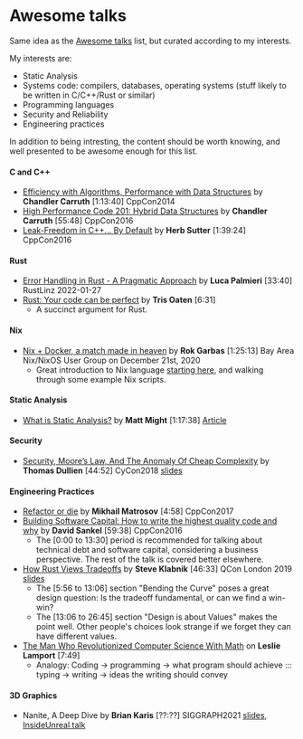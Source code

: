# Awesome talks

Same idea as the [Awesome talks](https://github.com/JanVanRyswyck/awesome-talks) list, but curated according to my interests.

My interests are:
* Static Analysis
* Systems code: compilers, databases, operating systems (stuff likely to be written in C/C++/Rust or similar)
* Programming languages
* Security and Reliability
* Engineering practices

In addition to being intresting, the content should be worth knowing, and well presented to be awesome enough for this list.

#### C and C++

* [Efficiency with Algorithms, Performance with Data Structures](https://www.youtube.com/watch?v=fHNmRkzxHWs) by **Chandler Carruth** [1:13:40] CppCon2014
* [High Performance Code 201: Hybrid Data Structures](https://www.youtube.com/watch?v=vElZc6zSIXM) by **Chandler Carruth** [55:48] CppCon2016
* [Leak-Freedom in C++... By Default](https://www.youtube.com/watch?v=JfmTagWcqoE) by **Herb Sutter** [1:39:24] CppCon2016

#### Rust

* [Error Handling in Rust - A Pragmatic Approach](https://www.youtube.com/watch?v=jpVzSse7oJ4) by **Luca Palmieri** [33:40] RustLinz 2022-01-27
* [Rust: Your code can be perfect](https://www.youtube.com/watch?v=IA4q0lzmyfM) by **Tris Oaten** [6:31]
  * A succinct argument for Rust.

#### Nix

* [Nix + Docker, a match made in heaven](https://www.youtube.com/watch?v=WP_oAmV6C2U) by **Rok Garbas** [1:25:13] Bay Area Nix/NixOS User Group on December 21st, 2020
  * Great introduction to Nix language [starting here](https://www.youtube.com/watch?v=WP_oAmV6C2U&t=1630s), and walking through some example Nix scripts.

#### Static Analysis

* [What is Static Analysis?](https://www.youtube.com/watch?v=POvX4hYIoxg) by **Matt Might** [1:17:38] [Article](http://matt.might.net/articles/intro-static-analysis/)

#### Security

* [Security, Moore’s Law, And The Anomaly Of Cheap Complexity](https://www.err.ee/836236/video-google-0-projekti-tarkvarainseneri-ettekanne-cyconil) by **Thomas Dullien** [44:52] CyCon2018 [slides](https://docs.google.com/presentation/d/17bKudNDduvN-7hWv7S84MiHUj2AnOPNbwjTM8euDC8w/edit#slide=id.p1v)

#### Engineering Practices

* [Refactor or die](https://www.youtube.com/watch?v=fzmjXK9JZ9o) by **Mikhail Matrosov** [4:58] CppCon2017
* [Building Software Capital: How to write the highest quality code and why](https://www.youtube.com/watch?v=ta3S8CRN2TM) by **David Sankel** [59:38] CppCon2016
  * The [0:00 to 13:30] period is recommended for talking about technical debt and software capital, considering a business perspective. The rest of the talk is covered better elsewhere.
* [How Rust Views Tradeoffs](https://www.youtube.com/watch?v=2ajos-0OWts) by **Steve Klabnik** [46:33] QCon London 2019 [slides](https://qconlondon.com/system/files/presentation-slides/how_rust_views_tradeoffs.pdf)
  * The [5:56 to 13:06] section "Bending the Curve" poses a great design question: Is the tradeoff fundamental, or can we find a win-win?
  * The [13:06 to 26:45] section "Design is about Values" makes the point well. Other people's choices look strange if we forget they can have different values.
* [The Man Who Revolutionized Computer Science With Math](https://www.youtube.com/watch?v=rkZzg7Vowao) on **Leslie Lamport** [7:49]
  * Analogy:  Coding -> programming -> what program should achieve ::: typing -> writing -> ideas the writing should convey

#### 3D Graphics

* Nanite, A Deep Dive by **Brian Karis** [??:??] SIGGRAPH2021 [slides](http://advances.realtimerendering.com/s2021/Karis_Nanite_SIGGRAPH_Advances_2021_final.pdf), [InsideUnreal talk](https://youtu.be/TMorJX3Nj6U?t=3134)
